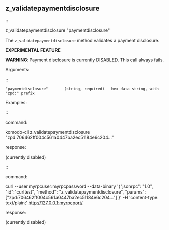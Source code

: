 z_validatepaymentdisclosure
---------------------------

::

  z_validatepaymentdisclosure "paymentdisclosure"

The ``z_validatepaymentdisclosure`` method validates a payment disclosure.

**EXPERIMENTAL FEATURE**

**WARNING**: Payment disclosure is currently DISABLED. This call always fails.

Arguments:

::

	"paymentdisclosure"       (string, required)   hex data string, with "zpd:" prefix

Examples:

::

  command:

  komodo-cli z_validatepaymentdisclosure "zpd:706462ff004c561a0447ba2ec51184e6c204..."

  response:

  (currently disabled)

::

  command:

  curl --user myrpcuser:myrpcpassword --data-binary '{"jsonrpc": "1.0", "id":"curltest", "method": "z_validatepaymentdisclosure", "params": ["zpd:706462ff004c561a0447ba2ec51184e6c204..."] }' -H 'content-type: text/plain;' http://127.0.0.1:myrpcport/

  response:

  (currently disabled)

